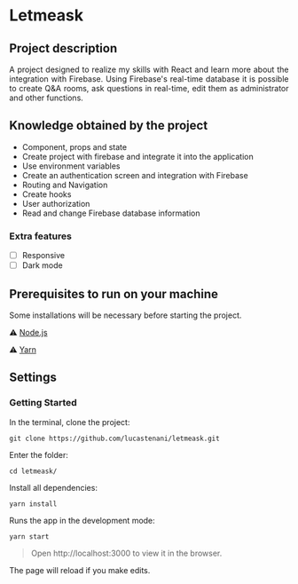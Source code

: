 # Letmeask

## Project description

<p align="justify">
  A project designed to realize my skills with React and learn more about the integration with Firebase. Using Firebase's real-time database it is possible to create Q&A rooms, ask questions in real-time, edit them as administrator and other functions.
</p>

## Knowledge obtained by the project

- Component, props and state
- Create project with firebase and integrate it into the application
- Use environment variables
- Create an authentication screen and integration with Firebase
- Routing and Navigation
- Create hooks
- User authorization
- Read and change Firebase database information

### Extra features

- [ ] Responsive
- [ ] Dark mode

## Prerequisites to run on your machine

Some installations will be necessary before starting the project.

:warning: [Node.js](https://nodejs.org/en/download/)

:warning: [Yarn](https://classic.yarnpkg.com/en/docs/install/#debian-stable)

## Settings

### Getting Started

In the terminal, clone the project:

```
git clone https://github.com/lucastenani/letmeask.git
```

Enter the folder:

```
cd letmeask/
```

Install all dependencies:

```
yarn install
```

Runs the app in the development mode:

```
yarn start
```

> Open http://localhost:3000 to view it in the browser.

The page will reload if you make edits.
